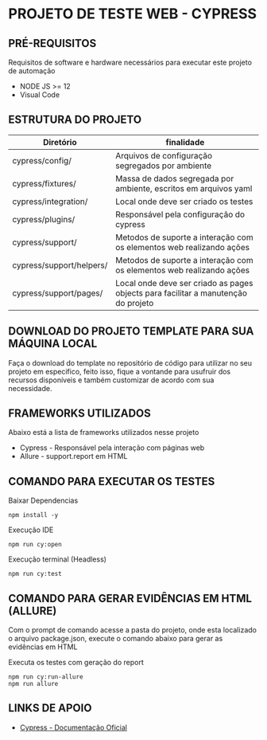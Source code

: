 # PROJETO DE TESTE WEB - CYPRESS

## PRÉ-REQUISITOS

Requisitos de software e hardware necessários para executar este projeto de automação

*   NODE JS >= 12
*   Visual Code

## ESTRUTURA DO PROJETO

| Diretório                    	| finalidade       	                                                                                        | 
|------------------------------	|---------------------------------------------------------------------------------------------------------- |
| cypress/config/			| Arquivos de configuração segregados por ambiente                                          |
| cypress/fixtures/   		| Massa de dados segregada por ambiente, escritos em arquivos yaml                    |
| cypress/integration/			| Local onde deve ser criado os testes                                                             	|
| cypress/plugins/			| Responsável pela configuração do cypress                   	|
| cypress/support/			| Metodos de suporte a interação com os elementos web realizando ações                   	| 
| cypress/support/helpers/			| Metodos de suporte a interação com os elementos web realizando ações                   	| 
| cypress/support/pages/			| Local onde deve ser criado as pages objects para facilitar a manutenção do projeto                 	| 

## DOWNLOAD DO PROJETO TEMPLATE PARA SUA MÁQUINA LOCAL

Faça o download do template no repositório de código para utilizar no seu projeto em especifico,
feito isso, fique a vontande para usufruir dos recursos disponíveis e
também customizar de acordo com sua necessidade.


## FRAMEWORKS UTILIZADOS

Abaixo está a lista de frameworks utilizados nesse projeto

* Cypress - Responsável pela interação com páginas web
* Allure - support.report em HTML

## COMANDO PARA EXECUTAR OS TESTES

Baixar Dependencias
```
npm install -y
```
Execução IDE
```
npm run cy:open
```

Execução terminal (Headless)
```
npm run cy:test
```

## COMANDO PARA GERAR EVIDÊNCIAS EM HTML (ALLURE)

Com o prompt de comando acesse a pasta do projeto, onde esta localizado o arquivo package.json, execute o comando abaixo para gerar as evidências em HTML

Executa os testes com geração do report
```
npm run cy:run-allure
npm run allure
```


## LINKS DE APOIO

* [Cypress - Documentação Oficial](https://docs.cypress.io/)
